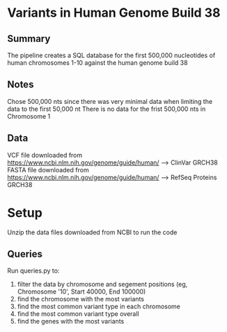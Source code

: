# Variants in Human Genome Build 38

## Summary
The pipeline creates a SQL database for the first 500,000 nucleotides of human chromosomes 1-10 against the human genome build 38

## Notes 
Chose 500,000 nts since there was very minimal data when limiting the data to the first 50,000 nt
There is no data for the frist 500,000 nts in Chromosome 1

## Data
VCF file downloaded from https://www.ncbi.nlm.nih.gov/genome/guide/human/ --> ClinVar GRCH38
FASTA file downloaded from https://www.ncbi.nlm.nih.gov/genome/guide/human/ --> RefSeq Proteins GRCH38

# Setup
Unzip the data files downloaded from NCBI to run the code 

## Queries
Run queries.py to:
1. filter the data by chromosome and segement positions (eg, Chromosome '10', Start 40000, End 100000)
2. find the chromosome with the most variants
3. find the most common variant type in each chromosome
4. find the most common variant type overall
5. find the genes with the most variants


